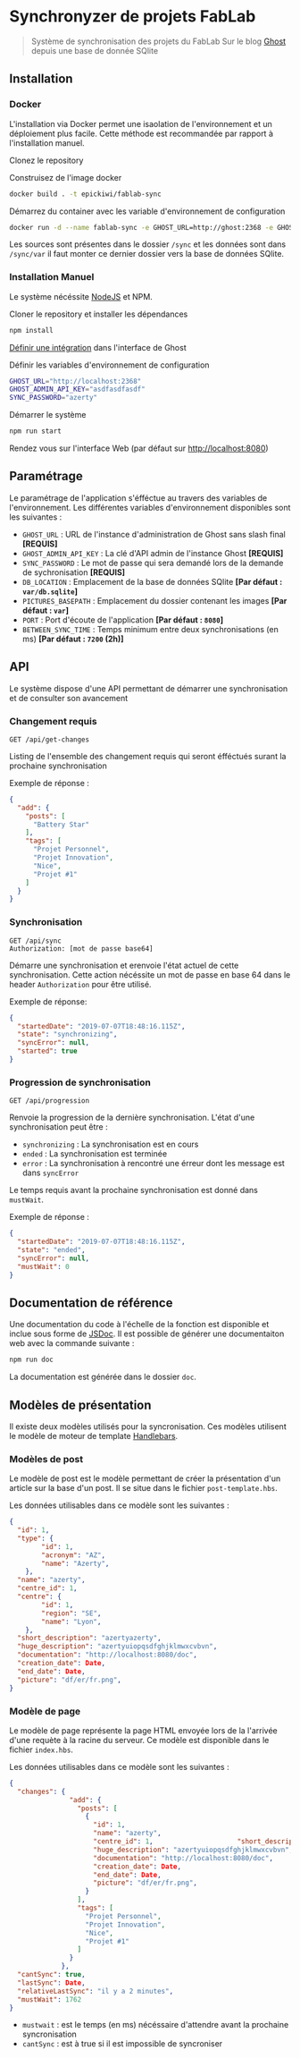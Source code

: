 # Synchronyzer de projets FabLab

> Système de synchronisation des projets du FabLab Sur le blog [Ghost](https://ghost.org/) depuis une base de donnée SQlite


## Installation

### Docker

L'installation via Docker permet une isaolation de l'environnement et un déploiement plus facile.
Cette méthode est recommandée par rapport à l'installation manuel.

Clonez le repository

Construisez de l'image docker
```bash
docker build . -t epickiwi/fablab-sync
```

Démarrez du container avec les variable d'environnement de configuration
```bash
docker run -d --name fablab-sync -e GHOST_URL=http://ghost:2368 -e GHOST_ADMIN_API_KEY=asdfasdfasdf -e SYNC_PASSWORD=azerty -p 8080:8080 epickiwi/fablab-sync
```

Les sources sont présentes dans le dossier `/sync` et les données sont dans `/sync/var` il faut monter ce dernier dossier vers la base de données SQlite.

### Installation Manuel

Le système nécéssite [NodeJS](https://nodejs.org/) et NPM.

Cloner le repository et installer les dépendances

```bash
npm install
```

[Définir une intégration](https://docs.ghost.org/api/admin/#token-authentication) dans l'interface de Ghost

Définir les variables d'environnement de configuration

```bash
GHOST_URL="http://localhost:2368"
GHOST_ADMIN_API_KEY="asdfasdfasdf"
SYNC_PASSWORD="azerty"
```

Démarrer le système
```bash
npm run start
```

Rendez vous sur l'interface Web (par défaut sur [http://localhost:8080](http://localhost:8080))

## Paramétrage

Le paramétrage de l'application s'éfféctue au travers des variables de l'environnement.
Les différentes variables d'environnement disponibles sont les suivantes :

* `GHOST_URL` : URL de l'instance d'administration de Ghost sans slash final **[REQUIS]**
* `GHOST_ADMIN_API_KEY` : La clé d'API admin de l'instance Ghost **[REQUIS]**
* `SYNC_PASSWORD` : Le mot de passe qui sera demandé lors de la demande de sychronisation **[REQUIS]**
* `DB_LOCATION` : Emplacement de la base de données SQlite **[Par défaut : `var/db.sqlite`]**
* `PICTURES_BASEPATH` : Emplacement du dossier contenant les images **[Par défaut : `var`]**
* `PORT` : Port d'écoute de l'application **[Par défaut : `8080`]**
* `BETWEEN_SYNC_TIME` : Temps minimum entre deux synchronisations (en ms) **[Par défaut : `7200` (2h)]**

## API

Le système dispose d'une API permettant de démarrer une synchronisation et de consulter son avancement

### Changement requis

```http request
GET /api/get-changes
```

Listing de l'ensemble des changement requis qui seront éfféctués surant la prochaine synchronisation

Exemple de réponse :
```json
{
  "add": {
    "posts": [
      "Battery Star"
    ],
    "tags": [
      "Projet Personnel",
      "Projet Innovation",
      "Nice",
      "Projet #1"
    ]
  }
}
```

### Synchronisation

```http request
GET /api/sync
Authorization: [mot de passe base64]
```

Démarre une synchronisation et erenvoie l'état actuel de cette synchronisation.
Cette action nécéssite un mot de passe en base 64 dans le header `Authorization` pour être utilisé.

Exemple de réponse:
```json
{
  "startedDate": "2019-07-07T18:48:16.115Z",
  "state": "synchronizing",
  "syncError": null,
  "started": true
}
```

### Progression de synchronisation

```http request
GET /api/progression
```

Renvoie la progression de la dernière synchronisation.
L'état d'une synchronisation peut être :

* `synchronizing` : La synchronisation est en cours
* `ended` : La synchronisation est terminée
* `error` : La synchronisation à rencontré une érreur dont les message est dans `syncError`

Le temps requis avant la prochaine synchronisation est donné dans `mustWait`.

Exemple de réponse :
```json
{
  "startedDate": "2019-07-07T18:48:16.115Z",
  "state": "ended",
  "syncError": null,
  "mustWait": 0
}
```

## Documentation de référence

Une documentation du code à l'échelle de la fonction est disponible et inclue sous forme de [JSDoc](https://jsdoc.app/). Il est possible de générer une documentaiton web avec la commande suivante :
```bash
npm run doc
```

La documentation est générée dans le dossier `doc`.

## Modèles de présentation

Il existe deux modèles utilisés pour la syncronisation. Ces modèles utilisent le modèle de moteur de template [Handlebars](https://handlebarsjs.com/).

### Modèles de post

Le modèle de post est le modèle permettant de créer la présentation d'un article sur la base d'un post. Il se situe dans le fichier `post-template.hbs`.

Les données utilisables dans ce modèle sont les suivantes :
```json
{
  "id": 1,
  "type": { 
        "id": 1,
        "acronym": "AZ",
        "name": "Azerty",
    },
  "name": "azerty",
  "centre_id": 1,
  "centre": {
        "id": 1,
        "region": "SE",
        "name": "Lyon",
    },
  "short_description": "azertyazerty",
  "huge_description": "azertyuiopqsdfghjklmwxcvbvn",
  "documentation": "http://localhost:8080/doc",
  "creation_date": Date,
  "end_date": Date,
  "picture": "df/er/fr.png",
}
```

### Modèle de page

Le modèle de page représente la page HTML envoyée lors de la l'arrivée d'une requète à la racine du serveur. Ce modèle est disponible dans le fichier `index.hbs`.

Les données utilisables dans ce modèle sont les suivantes :
```json
{
  "changes": {
               "add": {
                 "posts": [
                   {
                     "id": 1,
                     "name": "azerty",
                     "centre_id": 1,                     "short_description": "azertyazerty",
                     "huge_description": "azertyuiopqsdfghjklmwxcvbvn",
                     "documentation": "http://localhost:8080/doc",
                     "creation_date": Date,
                     "end_date": Date,
                     "picture": "df/er/fr.png",
                   }
                 ],
                 "tags": [
                   "Projet Personnel",
                   "Projet Innovation",
                   "Nice",
                   "Projet #1"
                 ]
               }
             },
  "cantSync": true,
  "lastSync": Date,
  "relativeLastSync": "il y a 2 minutes",
  "mustWait": 1762
}
```

* `mustwait` : est le temps (en ms) nécéssaire d'attendre avant la prochaine syncronisation
* `cantSync` : est à true si il est impossible de syncroniser
